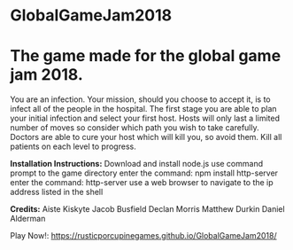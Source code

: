 # GlobalGameJam2018
# The game made for the global game jam 2018.

You are an infection. Your mission, should you choose to accept it, is to infect all of the people in the hospital. The first stage you are able to plan your initial infection and select your first host. Hosts will only last a limited number of moves so consider which path you wish to take carefully. Doctors are able to cure your host which will kill you, so avoid them. Kill all patients on each level to progress.

**Installation Instructions:** 
  Download and install node.js
  use command prompt to the game directory
  enter the command: npm install http-server
  enter the command:  http-server
  use a web browser to navigate to the ip address listed in the shell


**Credits:** 
Aiste Kiskyte
Jacob Busfield
Declan Morris
Matthew Durkin
Daniel Alderman

Play Now!: 
https://rusticporcupinegames.github.io/GlobalGameJam2018/
